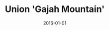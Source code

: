 ---
title:  "Union 'Gajah Mountain'" # Title goes here
date:   2016-01-01 # Date of post in format YYYY-MM-DD 
categories: beans # Either 'beans' or 'shops'
layout: post # always post

image: /coffee.jpg # /coffee.jpg is default

purchase-location: "Waitrose" # Shop name
purchase-address: "The Brunswick, Bloomsbury, WC1N 1AF" # Shop address

purchases:
- item: "Beans" # What was purchase (i.e. a latte)  
  volume: "1" # How many (i.e. 1)
  price: "4.90" # How much 1 of the item costs without the £ sign (i.e. 3.50)
---